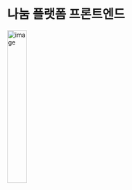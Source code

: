 # 나눔 플랫폼 프론트엔드
<img width="30%" alt="image" src="https://github.com/user-attachments/assets/8d08b073-265f-4cb0-a544-f3e067269992" />
